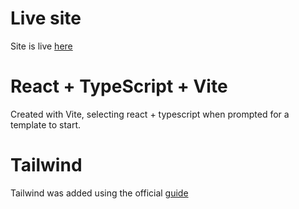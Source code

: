 # Live site
Site is live [here](https://master--keyboard-with-sound.netlify.app/)

# React + TypeScript + Vite
Created with Vite, selecting react + typescript when prompted for a template to start.

# Tailwind

Tailwind was added using the official [guide](https://tailwindcss.com/docs/guides/vite)
